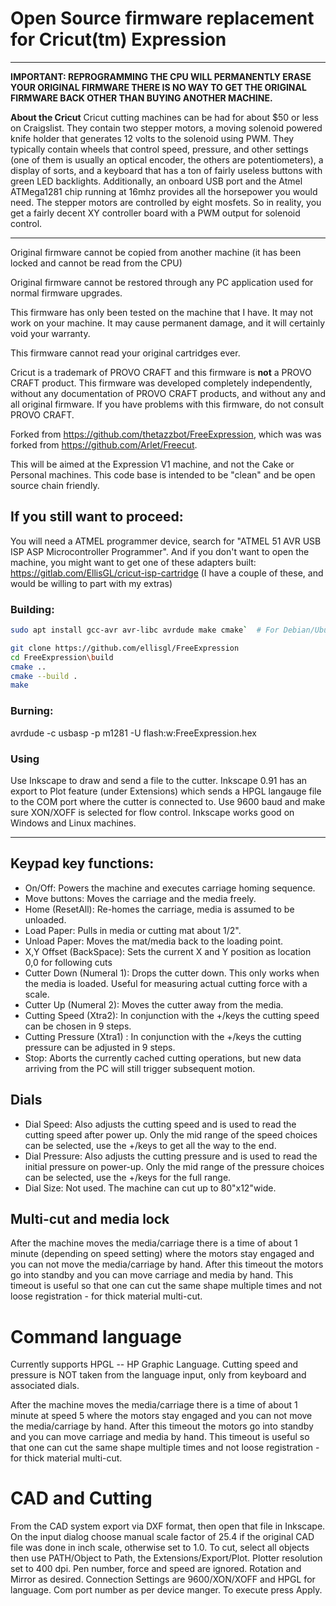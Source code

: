 # Open Source firmware replacement for Cricut(tm) Expression #

----------

**IMPORTANT: REPROGRAMMING THE CPU WILL PERMANENTLY ERASE YOUR ORIGINAL FIRMWARE THERE IS NO WAY TO GET THE ORIGINAL FIRMWARE BACK OTHER THAN BUYING ANOTHER MACHINE.** 

**About the Cricut** 
Cricut cutting machines can be had for about $50 or less on Craigslist. They contain two stepper motors, a moving solenoid powered knife holder that generates 12 volts to the solenoid using PWM.  They typically contain wheels that control speed, pressure, and other settings (one of them is usually an optical encoder, the others are potentiometers), a display of sorts, and a keyboard that has a ton of fairly useless buttons with green LED backlights.  Additionally, an onboard USB port and the Atmel ATMega1281 chip running at 16mhz provides all the horsepower you would need.  The stepper motors are controlled by eight mosfets.  So in reality, you get a fairly decent XY controller board with a PWM output for solenoid control.

*******************************************************************************
Original firmware cannot be copied from another machine (it has been locked and cannot be read from the CPU)

Original firmware cannot be restored through any PC application used for normal firmware upgrades.

This firmware has only been tested on the machine that I have. It may not work on your machine.  It may cause permanent damage, and it
will certainly void your warranty.

This firmware cannot read your original cartridges ever.

Cricut is a trademark of PROVO CRAFT and this firmware is **not** a PROVO CRAFT product. This firmware  was developed completely independently, without any documentation of PROVO CRAFT products, and without any and all original firmware. If you have problems with this firmware, do not consult PROVO CRAFT. 

Forked from https://github.com/thetazzbot/FreeExpression, which was was forked from https://github.com/Arlet/Freecut.

This will be aimed at the Expression V1 machine, and not the Cake or Personal machines. This code base is intended to be "clean" and be open source chain friendly.


## If you still want to proceed:
You will need a ATMEL programmer device, search for "ATMEL 51 AVR USB ISP ASP Microcontroller Programmer". And if you don't want to open the machine, you might want to get one of these adapters built: https://gitlab.com/EllisGL/cricut-isp-cartridge (I have a couple of these, and would be willing to part with my extras)

### Building: ##
```bash
sudo apt install gcc-avr avr-libc avrdude make cmake`  # For Debian/Ubuntu based systems

git clone https://github.com/ellisgl/FreeExpression
cd FreeExpression\build
cmake .. 
cmake --build .
make
```
### Burning: ##
avrdude -c usbasp -p m1281 -U flash:w:FreeExpression.hex

### Using
Use Inkscape to draw and send a file to the cutter.  Inkscape 0.91 has an export to Plot feature (under Extensions) which sends a HPGL langauge file to the COM port where the cutter is connected to. Use 9600 baud and  make sure XON/XOFF is selected for flow control. Inkscape works good on Windows and Linux machines.

----------
## Keypad key functions: ##

- On/Off: Powers the machine and executes carriage homing sequence.
- Move buttons: Moves the carriage and the media freely.
- Home (ResetAll): Re-homes the carriage, media is assumed to be unloaded.
- Load Paper: Pulls in media or cutting mat about 1/2".
- Unload Paper: Moves the mat/media back to the loading point. 
- X,Y Offset (BackSpace): Sets the current X and Y position as location 0,0 for following cuts
- Cutter Down (Numeral 1): Drops the cutter down. This only works when the media is loaded. Useful  for measuring actual cutting force with a scale.
- Cutter Up (Numeral 2): Moves the cutter away from the media.
- Cutting Speed	(Xtra2): In conjunction with the +/keys the cutting speed can be chosen in 9 steps.
- Cutting Pressure (Xtra1) : In conjunction with the +/keys the cutting pressure can be adjusted in 9 steps.
- Stop: Aborts the currently cached cutting operations, but new data arriving from the PC will still trigger subsequent motion.

## Dials ##
- Dial Speed: 	Also adjusts the cutting speed and is used to read the cutting speed after power up. Only the mid range of the speed choices can be selected, use the +/keys to get all the way to the end.
- Dial Pressure: Also adjusts the cutting pressure and is used to read the initial pressure on power-up. Only the mid range of the pressure choices can be selected, use the +/keys for the full range.
- Dial Size:  Not used. The machine can cut up to 80"x12"wide.

## Multi-cut and media lock ##
After the machine moves the media/carriage there is a time of about 1 minute (depending on speed setting) where the motors stay engaged and you can not move the media/carriage by hand. After this timeout the motors go into standby and you can move carriage and media by hand. This timeout is useful so that one can cut the same shape multiple times and not loose registration - for thick material multi-cut.

# Command language #
Currently supports HPGL -- HP Graphic Language. Cutting speed and pressure is NOT taken from the language input, only from keyboard and associated dials.

After the machine moves the media/carriage there is a time of about 1 minute at speed 5 where the motors stay engaged and you can not move the media/carriage by hand. After this timeout the motors go into standby and you can move carriage and media by hand. This timeout is useful so that one can cut the same shape multiple times and not loose registration - for thick material multi-cut.

# CAD and Cutting #
From the CAD system export via DXF format, then open that file in Inkscape. On the input dialog choose manual scale factor of 25.4 if the original CAD file was done in inch scale, otherwise set to 1.0. 
To cut, select all objects then use PATH/Object to Path, the Extensions/Export/Plot.  Plotter resolution set to 400 dpi.  Pen number, force and speed are ignored. Rotation and Mirror as desired. 
Connection Settings are 9600/XON/XOFF and HPGL for language. Com port number as per device manger. To execute press Apply. 
